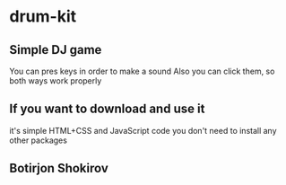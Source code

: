# drum-kit

## Simple DJ game

You can pres keys in order to make a sound
Also you can click them, so both ways work properly

## If you want to download and use it

it's simple HTML+CSS and JavaScript code
you don't need to install any other packages

## Botirjon Shokirov
